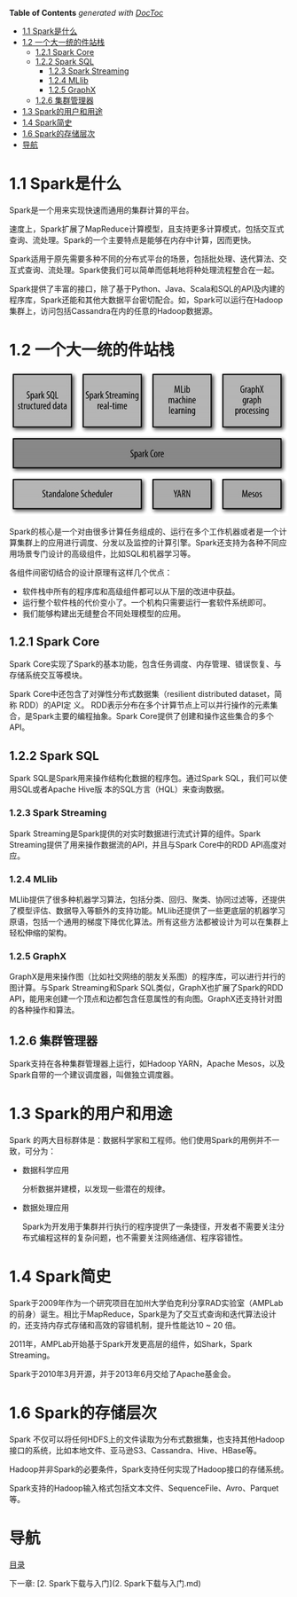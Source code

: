 <!-- START doctoc generated TOC please keep comment here to allow auto update -->
<!-- DON'T EDIT THIS SECTION, INSTEAD RE-RUN doctoc TO UPDATE -->
**Table of Contents**  *generated with [DocToc](https://github.com/thlorenz/doctoc)*

- [1.1 Spark是什么](#11-spark%E6%98%AF%E4%BB%80%E4%B9%88)
- [1.2 一个大一统的件站栈](#12-%E4%B8%80%E4%B8%AA%E5%A4%A7%E4%B8%80%E7%BB%9F%E7%9A%84%E4%BB%B6%E7%AB%99%E6%A0%88)
  - [1.2.1 Spark Core](#121-spark-core)
  - [1.2.2 Spark SQL](#122-spark-sql)
    - [1.2.3 Spark  Streaming](#123-spark--streaming)
    - [1.2.4 MLlib](#124-mllib)
    - [1.2.5 GraphX](#125-graphx)
  - [1.2.6 集群管理器](#126-%E9%9B%86%E7%BE%A4%E7%AE%A1%E7%90%86%E5%99%A8)
- [1.3 Spark的用户和用途](#13-spark%E7%9A%84%E7%94%A8%E6%88%B7%E5%92%8C%E7%94%A8%E9%80%94)
- [1.4 Spark简史](#14-spark%E7%AE%80%E5%8F%B2)
- [1.6 Spark的存储层次](#16-spark%E7%9A%84%E5%AD%98%E5%82%A8%E5%B1%82%E6%AC%A1)
- [导航](#%E5%AF%BC%E8%88%AA)

<!-- END doctoc generated TOC please keep comment here to allow auto update -->

# 1.1 Spark是什么

Spark是一个用来实现快速而通用的集群计算的平台。

速度上，Spark扩展了MapReduce计算模型，且支持更多计算模式，包括交互式查询、流处理。Spark的一个主要特点是能够在内存中计算，因而更快。

Spark适用于原先需要多种不同的分布式平台的场景，包括批处理、迭代算法、交互式查询、流处理。Spark使我们可以简单而低耗地将种处理流程整合在一起。

Spark提供了丰富的接口，除了基于Python、Java、Scala和SQL的API及内建的程序库，Spark还能和其他大数据平台密切配合。如，Spark可以运行在Hadoop集群上，访问包括Cassandra在内的任意的Hadoop数据源。


# 1.2 一个大一统的件站栈

![](img/chap1/img0.jpg)

Spark的核心是一个对由很多计算任务组成的、运行在多个工作机器或者是一个计算集群上的应用进行调度、分发以及监控的计算引擎。Spark还支持为各种不同应用场景专门设计的高级组件，比如SQL和机器学习等。

各组件间密切结合的设计原理有这样几个优点：

- 软件栈中所有的程序库和高级组件都可以从下层的改进中获益。
- 运行整个软件栈的代价变小了。一个机构只需要运行一套软件系统即可。
- 我们能够构建出无缝整合不同处理模型的应用。

## 1.2.1 Spark Core

Spark Core实现了Spark的基本功能，包含任务调度、内存管理、错误恢复、与存储系统交互等模块。

Spark Core中还包含了对弹性分布式数据集（resilient distributed dataset，简称 RDD）的API定 义。 RDD表示分布在多个计算节点上可以并行操作的元素集合，是Spark主要的编程抽象。Spark Core提供了创建和操作这些集合的多个API。

## 1.2.2 Spark SQL

Spark SQL是Spark用来操作结构化数据的程序包。通过Spark SQL，我们可以使用SQL或者Apache Hive版 本的SQL方言（HQL）来查询数据。

### 1.2.3 Spark  Streaming

Spark Streaming是Spark提供的对实时数据进行流式计算的组件。Spark Streaming提供了用来操作数据流的API，并且与Spark Core中的RDD API高度对应。

### 1.2.4 MLlib

MLlib提供了很多种机器学习算法，包括分类、回归、聚类、协同过滤等，还提供了模型评估、数据导入等额外的支持功能。MLlib还提供了一些更底层的机器学习原语，包括一个通用的梯度下降优化算法。所有这些方法都被设计为可以在集群上轻松伸缩的架构。

### 1.2.5 GraphX

GraphX是用来操作图（比如社交网络的朋友关系图）的程序库，可以进行并行的图计算。与Spark Streaming和Spark SQL类似，GraphX也扩展了Spark的RDD API，能用来创建一个顶点和边都包含任意属性的有向图。GraphX还支持针对图的各种操作和算法。

## 1.2.6 集群管理器

Spark支持在各种集群管理器上运行，如Hadoop YARN，Apache Mesos，以及Spark自带的一个建议调度器，叫做独立调度器。


# 1.3 Spark的用户和用途

Spark 的两大目标群体是：数据科学家和工程师。他们使用Spark的用例并不一致，可分为：

- 数据科学应用

  分析数据并建模，以发现一些潜在的规律。

- 数据处理应用

  Spark为开发用于集群并行执行的程序提供了一条捷径，开发者不需要关注分布式编程这样的复杂问题，也不需要关注网络通信、程序容错性。


# 1.4 Spark简史

Spark于2009年作为一个研究项目在加州大学伯克利分享RAD实验室（AMPLab的前身）诞生。相比于MapReduce，Spark是为了交互式查询和迭代算法设计的，还支持内存式存储和高效的容错机制，提升性能达10 ~ 20 倍。

2011年，AMPLab开始基于Spark开发更高层的组件，如Shark，Spark Streaming。

Spark于2010年3月开源，并于2013年6月交给了Apache基金会。


# 1.6 Spark的存储层次

Spark 不仅可以将任何HDFS上的文件读取为分布式数据集，也支持其他Hadoop接口的系统，比如本地文件、亚马逊S3、Cassandra、Hive、HBase等。

Hadoop并非Spark的必要条件，Spark支持任何实现了Hadoop接口的存储系统。

Spark支持的Hadoop输入格式包括文本文件、SequenceFile、Avro、Parquet等。


# 导航

[目录](README.md)

下一章: [2. Spark下载与入门](2. Spark下载与入门.md)

